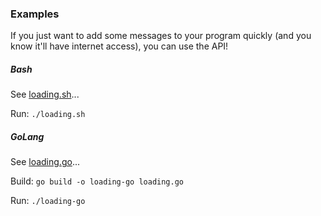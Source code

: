 ### Examples

If you just want to add some messages to your program quickly (and you know it'll have internet access), you can use the API!

##### Bash

See [loading.sh](./loading.sh)...

Run: `./loading.sh`

##### GoLang

See [loading.go](./loading.go)...

Build: `go build -o loading-go loading.go`

Run: `./loading-go`
